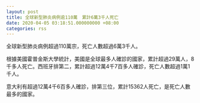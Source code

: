 ```yaml
---
layout: post
title: 全球新型肺炎病例逾110萬　累計6萬3千人死亡
date: 2020-04-05 03:18:51.000000000 +08:00
categories: rss
---
```


全球新型肺炎病例超過110萬宗，死亡人數超過6萬3千人。

根據美國霍普金斯大學統計，美國是全球最多人確診的國家，累計超過29萬人，8千多人死亡。西班牙排第二，累計超過12萬4千7百多人確診，死亡人數超過1萬1千人。

意大利有超過12萬4千6百多人確診，排第三位，累計15362人死亡，是死亡人數最多的國家。
